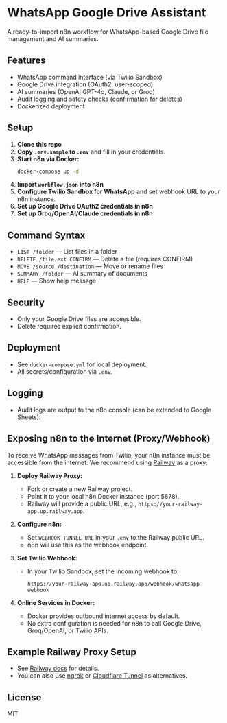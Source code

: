 # WhatsApp Google Drive Assistant

A ready-to-import n8n workflow for WhatsApp-based Google Drive file management and AI summaries.

## Features

- WhatsApp command interface (via Twilio Sandbox)
- Google Drive integration (OAuth2, user-scoped)
- AI summaries (OpenAI GPT-4o, Claude, or Groq)
- Audit logging and safety checks (confirmation for deletes)
- Dockerized deployment

## Setup

1. **Clone this repo**
2. **Copy `.env.sample` to `.env`** and fill in your credentials.
3. **Start n8n via Docker:**
   ```sh
   docker-compose up -d
   ```
4. **Import `workflow.json` into n8n**
5. **Configure Twilio Sandbox for WhatsApp** and set webhook URL to your n8n instance.
6. **Set up Google Drive OAuth2 credentials in n8n**
7. **Set up Groq/OpenAI/Claude credentials in n8n**

## Command Syntax

- `LIST /folder` — List files in a folder
- `DELETE /file.ext CONFIRM` — Delete a file (requires CONFIRM)
- `MOVE /source /destination` — Move or rename files
- `SUMMARY /folder` — AI summary of documents
- `HELP` — Show help message

## Security

- Only your Google Drive files are accessible.
- Delete requires explicit confirmation.

## Deployment

- See `docker-compose.yml` for local deployment.
- All secrets/configuration via `.env`.

## Logging

- Audit logs are output to the n8n console (can be extended to Google Sheets).

## Exposing n8n to the Internet (Proxy/Webhook)

To receive WhatsApp messages from Twilio, your n8n instance must be accessible from the internet. We recommend using [Railway](https://railway.app/) as a proxy:

1. **Deploy Railway Proxy:**
   - Fork or create a new Railway project.
   - Point it to your local n8n Docker instance (port 5678).
   - Railway will provide a public URL, e.g., `https://your-railway-app.up.railway.app`.

2. **Configure n8n:**
   - Set `WEBHOOK_TUNNEL_URL` in your `.env` to the Railway public URL.
   - n8n will use this as the webhook endpoint.

3. **Set Twilio Webhook:**
   - In your Twilio Sandbox, set the incoming webhook to:
     ```
     https://your-railway-app.up.railway.app/webhook/whatsapp-webhook
     ```

4. **Online Services in Docker:**
   - Docker provides outbound internet access by default.
   - No extra configuration is needed for n8n to call Google Drive, Groq/OpenAI, or Twilio APIs.

## Example Railway Proxy Setup

- See [Railway docs](https://docs.railway.app/deploy/deployments) for details.
- You can also use [ngrok](https://ngrok.com/) or [Cloudflare Tunnel](https://developers.cloudflare.com/cloudflare-one/connections/connect-apps/) as alternatives.

## License

MIT
